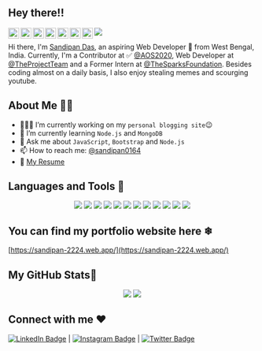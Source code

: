 ## Hey there!!

<p>
  <a href="https://discord.gg/QhX72qyQwj">
    <img align="left" alt="Sandipan's Discord" width="22px" src="https://cdn.jsdelivr.net/npm/simple-icons@v3/icons/discord.svg" />
  </a>
  <a href="https://twitter.com/sandipan_2224">
    <img align="left" alt="Sandipan's Twitter" width="22px" src="https://cdn.jsdelivr.net/npm/simple-icons@v3/icons/twitter.svg" />
  </a>
  <a href="https://www.linkedin.com/in/sandipan0164/">
    <img align="left" alt="Sandipan's LinkedIn" width="22px" src="https://cdn.jsdelivr.net/npm/simple-icons@v3/icons/linkedin.svg" />
  </a>
  <a href="https://www.instagram.com/abhisheknaiidu/">
    <img align="left" alt="Sandipan's Instagram" width="22px" src="https://cdn.jsdelivr.net/npm/simple-icons@v3/icons/instagram.svg" />
  </a>
  <a href="https://www.github.com/sandip2224/">
    <img align="left" alt="Sandipan's GitHub" width="22px" src="https://cdn.jsdelivr.net/npm/simple-icons@v3/icons/github.svg" />
  </a>
  <a href="https://www.codechef.com/users/sandipan_2224">
    <img align="left" alt="Sandipan's Codechef" width="22px" src="https://cdn.jsdelivr.net/npm/simple-icons@v3/icons/codechef.svg" />
  </a>
  <a href="https://codeforces.com/profile/sandipan_2224">
    <img align="left" alt="Sandipan's Codechef" width="22px" src="https://cdn.jsdelivr.net/npm/simple-icons@v3/icons/codeforces.svg" />
  </a>
  <img src="https://komarev.com/ghpvc/?username=sandip2224&color=brightgreen&label=BONJOUR!!!+You+are+visitor: "/>
</p>

Hi there, I'm [Sandipan Das](https://sandipan-2224.web.app/), an aspiring Web Developer 🚀 from West Bengal, India. Currently, I'm a Contributor at ✅ [@AOS2020](https://aos.sanscript.tech/), Web Developer at [@TheProjectTeam](https://www.theprojectteam.in/) and a Former Intern at [@TheSparksFoundation](https://www.thesparksfoundationsingapore.org/). Besides coding almost on a daily basis, I also enjoy stealing memes and scourging youtube.
  
## About Me 👨‍🎓

- 👨🏽‍💻 I’m currently working on my `personal blogging site`:wink:  
- 🌱 I’m currently learning `Node.js` and `MongoDB`  
- 💬 Ask me about `JavaScript`, `Bootstrap` and `Node.js`
- 📫 How to reach me: [@sandipan0164](https://linkedin.com/sandipan0164/)
- 📝 [My Resume](https://resume.io/r/EWFouhDzC)

## Languages and Tools 🎨

<p align="center">
  <img src="https://img.shields.io/badge/html5%20-%23E34F26.svg?&style=for-the-badge&logo=html5&logoColor=white"/>
  <img src="https://img.shields.io/badge/css3%20-%231572B6.svg?&style=for-the-badge&logo=css3&logoColor=white"/>
  <img src="https://img.shields.io/badge/javascript%20-%23323330.svg?&style=for-the-badge&logo=javascript&logoColor=%23F7DF1E"/>
  <img src="https://img.shields.io/badge/bootstrap%20-%23563D7C.svg?&style=for-the-badge&logo=bootstrap&logoColor=white"/>
  <img src="https://img.shields.io/badge/c++%20-%2300599C.svg?&style=for-the-badge&logo=c%2B%2B&ogoColor=white"/>
  <img src="https://img.shields.io/badge/c%20-%2300599C.svg?&style=for-the-badge&logo=c&logoColor=white"/>
  <img src="https://img.shields.io/badge/jquery%20-%230769AD.svg?&style=for-the-badge&logo=jquery&logoColor=white"/>
  <img src="https://img.shields.io/badge/markdown-%23000000.svg?&style=for-the-badge&logo=markdown&logoColor=white"/>
  <img src="https://img.shields.io/badge/python%20-%2314354C.svg?&style=for-the-badge&logo=python&logoColor=white"/>
  <img src="https://img.shields.io/badge/git%20-%23F05033.svg?&style=for-the-badge&logo=git&logoColor=white"/>
  <img src="https://img.shields.io/badge/node.js%20-%2343853D.svg?&style=for-the-badge&logo=node.js&logoColor=white"/>
  <img src="https://img.shields.io/badge/express.js%20-%23404d59.svg?&style=for-the-badge"/>
  
</p>


## You can find my portfolio website here ❄

[https://sandipan-2224.web.app/](https://sandipan-2224.web.app/)

## My GitHub Stats🧮

<p align="center">
    <img src="https://github-readme-stats.vercel.app/api?username=sandip2224&show_icons=true&line_height=40&bg_color=20,434343,000000&title_color=ff1493&text_color=fff&count_private=true"/>
  <img src="https://github-readme-stats.vercel.app/api/top-langs/?username=sandip2224&bg_color=20,434343,000000&title_color=ff1493&text_color=fff"/>
</p>

## Connect with me ❤

[![LinkedIn Badge](https://img.shields.io/badge/linkedin%20-%230077B5.svg?&style=for-the-badge&logo=linkedin&logoColor=white)](https://linkedin.com/in/sandipan0164) | [![Instagram Badge](https://img.shields.io/badge/sandipan2224%20-%23E4405F.svg?&style=for-the-badge&logo=Instagram&logoColor=white)](https://www.instagram.com/sandipan_2224/) | [![Twitter Badge](https://img.shields.io/badge/sandipan2224%20-%231DA1F2.svg?&style=for-the-badge&logo=Twitter&logoColor=white)](https://twitter.com/sandipan_2224)  
